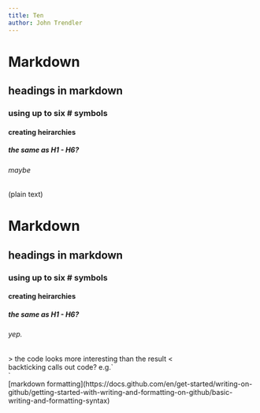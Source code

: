 ```yaml
---
title: Ten
author: John Trendler
---
```

# Markdown <br>
## headings in markdown
### using up to six # symbols
#### creating heirarchies 
##### the same as H1 - H6?
###### maybe
(plain text)
<h1>Markdown</h1>
<h2>headings in markdown</h2>
<h3>using up to six # symbols</h3>
<h4>creating heirarchies </h4>
<h5>the same as H1 - H6?</h5>
<h6>yep.</h6>
> the code looks more interesting than the result < <br> 
backticking calls out code? e.g.`<br>`<br>
[markdown formatting](https://docs.github.com/en/get-started/writing-on-github/getting-started-with-writing-and-formatting-on-github/basic-writing-and-formatting-syntax)
